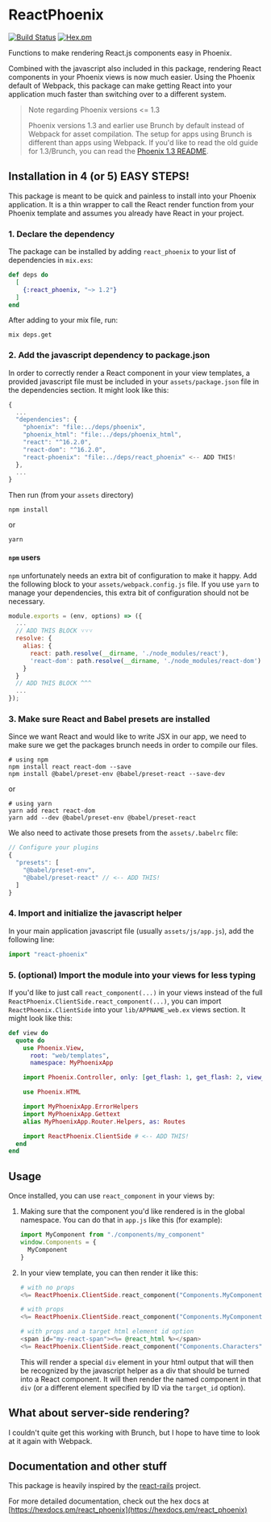 # ReactPhoenix

[![Build Status](https://travis-ci.org/geolessel/react-phoenix.svg?branch=master)](https://travis-ci.org/geolessel/react-phoenix)
[![Hex.pm](https://img.shields.io/hexpm/v/react_phoenix.svg)](https://hex.pm/packages/react_phoenix)

Functions to make rendering React.js components easy in Phoenix.

Combined with the javascript also included in this package, rendering React
components in your Phoenix views is now much easier. Using the Phoenix default
of Webpack, this package can make getting React into your application much
faster than switching over to a different system.

> Note regarding Phoenix versions <= 1.3
>
> Phoenix versions 1.3 and earlier use Brunch by default instead of Webpack for asset compilation.
> The setup for apps using Brunch is different than apps using Webpack. If you'd like to
> read the old guide for 1.3/Brunch, you can read the [Phoenix 1.3 README](README-phoenix-1.3.md).


## Installation in 4 (or 5) EASY STEPS!

This package is meant to be quick and painless to install into your Phoenix application.
It is a thin wrapper to call the React render function from your Phoenix template and
assumes you already have React in your project.


### 1. Declare the dependency

The package can be installed by adding `react_phoenix` to your list of
dependencies in `mix.exs`:

```elixir
def deps do
  [
    {:react_phoenix, "~> 1.2"}
  ]
end
```

After adding to your mix file, run:

```
mix deps.get
```

### 2. Add the javascript dependency to package.json

In order to correctly render a React component in your view templates, a
provided javascript file must be included in your `assets/package.json` file in
the dependencies section. It might look like this:

```js
{
  ...
  "dependencies": {
    "phoenix": "file:../deps/phoenix",
    "phoenix_html": "file:../deps/phoenix_html",
    "react": "^16.2.0",
    "react-dom": "^16.2.0",
    "react-phoenix": "file:../deps/react_phoenix" <-- ADD THIS!
  },
  ...
}
```

Then run (from your `assets` directory)

```
npm install
```

or

```
yarn
```

#### `npm` users
`npm` unfortunately needs an extra bit of configuration to make it happy. Add the following block to your
`assets/webpack.config.js` file. If you use `yarn` to manage your dependencies, this extra bit of
configuration should not be necessary.

```js
module.exports = (env, options) => ({
  ...
  // ADD THIS BLOCK ˅˅˅
  resolve: {
    alias: {
      react: path.resolve(__dirname, './node_modules/react'),
      'react-dom': path.resolve(__dirname, './node_modules/react-dom')
    }
  }
  // ADD THIS BLOCK ^^^
  ...
});

```

### 3. Make sure React and Babel presets are installed

Since we want React and would like to write JSX in our app, we need
to make sure we get the packages brunch needs in order to compile our files.

```
# using npm
npm install react react-dom --save
npm install @babel/preset-env @babel/preset-react --save-dev
```

or

```
# using yarn
yarn add react react-dom
yarn add --dev @babel/preset-env @babel/preset-react
```

We also need to activate those presets from the `assets/.babelrc` file:

```js
// Configure your plugins
{
  "presets": [
    "@babel/preset-env",
    "@babel/preset-react" // <-- ADD THIS!
  ]
}
```

### 4. Import and initialize the javascript helper

In your main application javascript file (usually `assets/js/app.js`), add the
following line:

```javascript
import "react-phoenix"
```

### 5. (optional) Import the module into your views for less typing

If you'd like to just call `react_component(...)` in your views instead of the full
`ReactPhoenix.ClientSide.react_component(...)`, you can import `ReactPhoenix.ClientSide`
into your `lib/APPNAME_web.ex` views section. It might look like this:

```elixir
def view do
  quote do
    use Phoenix.View,
      root: "web/templates",
      namespace: MyPhoenixApp

    import Phoenix.Controller, only: [get_flash: 1, get_flash: 2, view_module: 1]

    use Phoenix.HTML

    import MyPhoenixApp.ErrorHelpers
    import MyPhoenixApp.Gettext
    alias MyPhoenixApp.Router.Helpers, as: Routes

    import ReactPhoenix.ClientSide # <-- ADD THIS!
  end
end
```


## Usage

Once installed, you can use `react_component` in your views by:

1. Making sure that the component you'd like rendered is in the global namespace.
   You can do that in `app.js` like this (for example):

   ```javascript
   import MyComponent from "./components/my_component"
   window.Components = {
     MyComponent
   }
   ```

2. In your view template, you can then render it like this:

   ```elixir
   # with no props
   <%= ReactPhoenix.ClientSide.react_component("Components.MyComponent") %>

   # with props
   <%= ReactPhoenix.ClientSide.react_component("Components.MyComponent", %{language: "elixir", awesome: true}) %>

   # with props and a target html element id option
   <span id="my-react-span"><%= @react_html %></span>
   <%= ReactPhoenix.ClientSide.react_component("Components.Characters", %{people: people}, target_id: "my-react-span") %>
   ```

   This will render a special `div` element in your html output that will then be recognized by the
   javascript helper as a div that should be turned into a React component. It will then render the
   named component in that `div` (or a different element specified by ID via the `target_id` option).


## What about server-side rendering?

I couldn't quite get this working with Brunch, but I hope to have time to look at it again with Webpack.


## Documentation and other stuff

This package is heavily inspired by the [react-rails](https://github.com/reactjs/react-rails) project.

For more detailed documentation, check out the hex docs at
[https://hexdocs.pm/react_phoenix](https://hexdocs.pm/react_phoenix)
